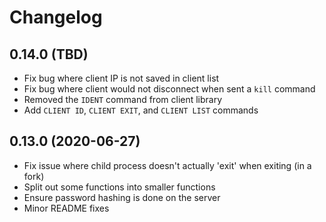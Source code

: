 # Changelog

## 0.14.0 (TBD)

  * Fix bug where client IP is not saved in client list
  * Fix bug where client would not disconnect when sent a `kill` command
  * Removed the `IDENT` command from client library
  * Add `CLIENT ID`, `CLIENT EXIT`, and `CLIENT LIST` commands

## 0.13.0 (2020-06-27)

  * Fix issue where child process doesn't actually 'exit' when exiting (in a fork)
  * Split out some functions into smaller functions
  * Ensure password hashing is done on the server
  * Minor README fixes
